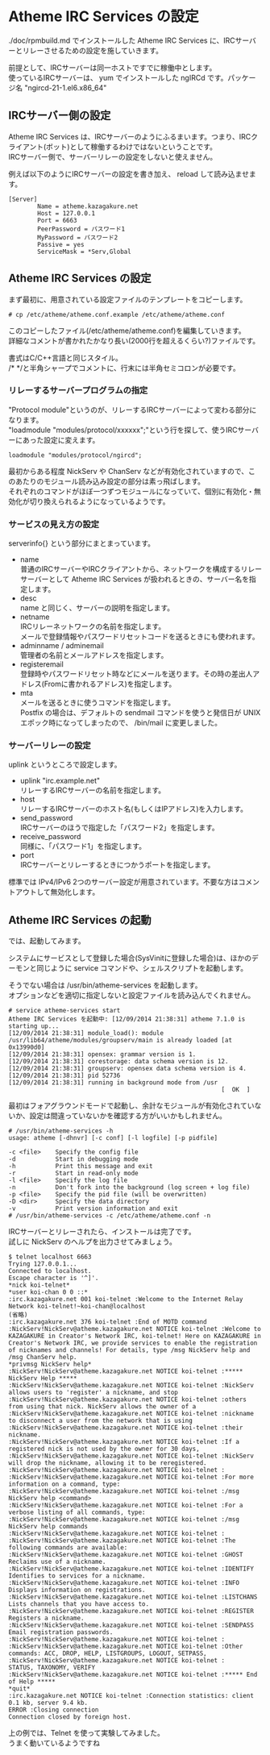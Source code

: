 # Atheme IRC Services の設定

./doc/rpmbuild.md でインストールした Atheme IRC Services に、IRCサーバーとリレーさせるための設定を施していきます。

前提として、IRCサーバーは同一ホストですでに稼働中とします。  
使っているIRCサーバーは、 yum でインストールした ngIRCd です。パッケージ名 "ngircd-21-1.el6.x86_64" 


## IRCサーバー側の設定

Atheme IRC Services は、IRCサーバーのようにふるまいます。つまり、IRCクライアント(ボット)として稼働するわけではないということです。  
IRCサーバー側で、サーバーリレーの設定をしないと使えません。

例えば以下のようにIRCサーバーの設定を書き加え、 reload して読み込ませます。

```
[Server]
        Name = atheme.kazagakure.net
        Host = 127.0.0.1
        Port = 6663
        PeerPassword = パスワード1
        MyPassword = パスワード2
        Passive = yes
        ServiceMask = *Serv,Global
```


## Atheme IRC Services の設定

まず最初に、用意されている設定ファイルのテンプレートをコピーします。

```
# cp /etc/atheme/atheme.conf.example /etc/atheme/atheme.conf
```

このコピーしたファイル(/etc/atheme/atheme.conf)を編集していきます。  
詳細なコメントが書かれたかなり長い(2000行を超えるくらい?)ファイルです。

書式はC/C++言語と同じスタイル。  
/* */と半角シャープでコメントに、行末には半角セミコロンが必要です。


### リレーするサーバープログラムの指定

"Protocol module"というのが、リレーするIRCサーバーによって変わる部分になります。  
"loadmodule "modules/protocol/xxxxxx";"という行を探して、使うIRCサーバーにあった設定に変えます。

```
loadmodule "modules/protocol/ngircd";
```

最初からある程度 NickServ や ChanServ などが有効化されていますので、このあたりのモジュール読み込み設定の部分は素っ飛ばします。  
それぞれのコマンドがほぼ一つずつモジュールになっていて、個別に有効化・無効化が切り換えられるようになっているようです。


### サービスの見え方の設定

serverinfo{} という部分にまとまっています。

* name  
普通のIRCサーバーやIRCクライアントから、ネットワークを構成するリレーサーバーとして Atheme IRC Services が扱われるときの、サーバー名を指定します。
* desc  
name と同じく、サーバーの説明を指定します。
* netname  
IRCリレーネットワークの名前を指定します。  
メールで登録情報やパスワードリセットコードを送るときにも使われます。
* adminname / adminemail  
管理者の名前とメールアドレスを指定します。
* registeremail  
登録時やパスワードリセット時などにメールを送ります。その時の差出人アドレス(Fromに書かれるアドレス)を指定します。
* mta  
メールを送るときに使うコマンドを指定します。  
Postfix の場合は、デフォルトの sendmail コマンドを使うと発信日が UNIX エポック時になってしまったので、 /bin/mail に変更しました。


### サーバーリレーの設定

uplink というところで設定します。

* uplink "irc.example.net"  
リレーするIRCサーバーの名前を指定します。
* host  
リレーするIRCサーバーのホスト名(もしくはIPアドレス)を入力します。
* send_password  
IRCサーバーのほうで指定した「パスワード2」を指定します。
* receive_password  
同様に、「パスワード1」を指定します。
* port  
IRCサーバーとリレーするときにつかうポートを指定します。

標準では IPv4/IPv6 2つのサーバー設定が用意されています。不要な方はコメントアウトして無効化します。


## Atheme IRC Services の起動

では、起動してみます。

システムにサービスとして登録した場合(SysVinitに登録した場合)は、ほかのデーモンと同じように service コマンドや、シェルスクリプトを起動します。

そうでない場合は /usr/bin/atheme-services を起動します。  
オプションなどを適切に指定しないと設定ファイルを読み込んでくれません。

```
# service atheme-services start
Atheme IRC Services を起動中: [12/09/2014 21:38:31] atheme 7.1.0 is starting up...
[12/09/2014 21:38:31] module_load(): module /usr/lib64/atheme/modules/groupserv/main is already loaded [at 0x13990d0]
[12/09/2014 21:38:31] opensex: grammar version is 1.
[12/09/2014 21:38:31] corestorage: data schema version is 12.
[12/09/2014 21:38:31] groupserv: opensex data schema version is 4.
[12/09/2014 21:38:31] pid 52736
[12/09/2014 21:38:31] running in background mode from /usr
                                                           [  OK  ]
```

最初はフォアグラウンドモードで起動し、余計なモジュールが有効化されていないか、設定は間違っていないかを確認する方がいいかもしれません。

```
# /usr/bin/atheme-services -h
usage: atheme [-dhnvr] [-c conf] [-l logfile] [-p pidfile]

-c <file>    Specify the config file
-d           Start in debugging mode
-h           Print this message and exit
-r           Start in read-only mode
-l <file>    Specify the log file
-n           Don't fork into the background (log screen + log file)
-p <file>    Specify the pid file (will be overwritten)
-D <dir>     Specify the data directory
-v           Print version information and exit
# /usr/bin/atheme-services -c /etc/atheme/atheme.conf -n
```

IRCサーバーとリレーされたら、インストールは完了です。  
試しに NickServ のヘルプを出力させてみましょう。

```
$ telnet localhost 6663
Trying 127.0.0.1...
Connected to localhost.
Escape character is '^]'.
*nick koi-telnet*
*user koi-chan 0 0 ::*
:irc.kazagakure.net 001 koi-telnet :Welcome to the Internet Relay Network koi-telnet!~koi-chan@localhost
(省略)
:irc.kazagakure.net 376 koi-telnet :End of MOTD command
:NickServ!NickServ@atheme.kazagakure.net NOTICE koi-telnet :Welcome to KAZAGAKURE in Creator's Network IRC, koi-telnet! Here on KAZAGAKURE in Creator's Network IRC, we provide services to enable the registration of nicknames and channels! For details, type /msg NickServ help and /msg ChanServ help.
*privmsg NickServ help*
:NickServ!NickServ@atheme.kazagakure.net NOTICE koi-telnet :***** NickServ Help *****
:NickServ!NickServ@atheme.kazagakure.net NOTICE koi-telnet :NickServ allows users to 'register' a nickname, and stop
:NickServ!NickServ@atheme.kazagakure.net NOTICE koi-telnet :others from using that nick. NickServ allows the owner of a
:NickServ!NickServ@atheme.kazagakure.net NOTICE koi-telnet :nickname to disconnect a user from the network that is using
:NickServ!NickServ@atheme.kazagakure.net NOTICE koi-telnet :their nickname.
:NickServ!NickServ@atheme.kazagakure.net NOTICE koi-telnet :If a registered nick is not used by the owner for 30 days,
:NickServ!NickServ@atheme.kazagakure.net NOTICE koi-telnet :NickServ will drop the nickname, allowing it to be reregistered.
:NickServ!NickServ@atheme.kazagakure.net NOTICE koi-telnet :
:NickServ!NickServ@atheme.kazagakure.net NOTICE koi-telnet :For more information on a command, type:
:NickServ!NickServ@atheme.kazagakure.net NOTICE koi-telnet :/msg NickServ help <command>
:NickServ!NickServ@atheme.kazagakure.net NOTICE koi-telnet :For a verbose listing of all commands, type:
:NickServ!NickServ@atheme.kazagakure.net NOTICE koi-telnet :/msg NickServ help commands
:NickServ!NickServ@atheme.kazagakure.net NOTICE koi-telnet :
:NickServ!NickServ@atheme.kazagakure.net NOTICE koi-telnet :The following commands are available:
:NickServ!NickServ@atheme.kazagakure.net NOTICE koi-telnet :GHOST           Reclaims use of a nickname.
:NickServ!NickServ@atheme.kazagakure.net NOTICE koi-telnet :IDENTIFY        Identifies to services for a nickname.
:NickServ!NickServ@atheme.kazagakure.net NOTICE koi-telnet :INFO            Displays information on registrations.
:NickServ!NickServ@atheme.kazagakure.net NOTICE koi-telnet :LISTCHANS       Lists channels that you have access to.
:NickServ!NickServ@atheme.kazagakure.net NOTICE koi-telnet :REGISTER        Registers a nickname.
:NickServ!NickServ@atheme.kazagakure.net NOTICE koi-telnet :SENDPASS        Email registration passwords.
:NickServ!NickServ@atheme.kazagakure.net NOTICE koi-telnet :
:NickServ!NickServ@atheme.kazagakure.net NOTICE koi-telnet :Other commands: ACC, DROP, HELP, LISTGROUPS, LOGOUT, SETPASS,
:NickServ!NickServ@atheme.kazagakure.net NOTICE koi-telnet :                STATUS, TAXONOMY, VERIFY
:NickServ!NickServ@atheme.kazagakure.net NOTICE koi-telnet :***** End of Help *****
*quit*
:irc.kazagakure.net NOTICE koi-telnet :Connection statistics: client 0.1 kb, server 9.4 kb.
ERROR :Closing connection
Connection closed by foreign host.
```

上の例では、Telnet を使って実験してみました。  
うまく動いているようですね
